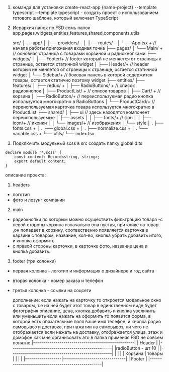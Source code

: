1. команда для установки create-react-app {name-project} --template typescript
   --template typescript - создать проект с использованием готового шаблона, который включает TypeScript
2. Иерархия папок по FSD
   семь папок app,pages,widgets,entities,features,shared,components,utils

   src/
   ├── app/
   │ ├── providers/ -
   │ ├── routes/ -
   │ └── App.tsx + // начала работы приложения входная точка
   ├── pages/
   │ └── Main/ + // основная страница с товарами корзиной и радиокнопками
   ├── widgets/
   │ ├── Footer/+ // footer который не меняется от страницы к странице, остается статичной widget
   │ ├── Header/+ // header который не меняется от страницы к странице, остается статичной widget
   │ └── Sidebar/+ // боковая панель в которой содержится товары, остается статично поэтому widget
   ├── entities/
   ├── features/
   │ ├── redux/ +
   │ ├── RadioButtons/ + // список радиокнопок
   │ ├── ProductList/ + // список товаров
   │ ├── Cart/ + // корзина
   │ ├── RadioButton/+ // переиспользуемая радио кнопка используется многократно в RadioButtons
   │ └── ProductCard/+ // переиспользуемая карточка товара используется многократно в ProductList
   ├── shared/
   │ ├── ui // здесь находятся компонент переиспользуемые 
   │ ├── assets
   │ │ ├── fonts/+ // фон
   │ │ ├── icon/+ // иконки
   │ │ └── images/+ // изображения
   │ └── style
   │ . ├── fonts.css +
   │ . ├── global.css +
   │ . ├── normalize.css +
   │ . └── variable.css +
   └── utils/
   └── index.tsx

3. Подключить модульный scss
   в src создать папку global.d.ts

```
declare module '*.scss' {
	const content: Record<string, string>;
	export default content;
}
```

описание проекта:

1. headers

- логотип
- фото и лозунг компании

2. main

- радиокнопки по которым можно осуществить фильтрацию товара
  -с левой стороны корзина изначально она пустая, при клике на товар ,он попадает в корзину, соотвественно появляется карточка в карзине с товаром, название, кол-во, кнопка убрать добавить итого, и кнопка оформить
- с правой стороны карточки, в карточке фото, название цена и кнопка добавить.

3. footer (три колонки)

- первая колонка - логотип и информация о дизайнере и год сайта
- вторая колонка - номер заказа и телефон
- третья колонка - ссылки на соцсети

  дополнение:
  если нажать на карточку то откроется модальное окно с товаром, т.е на ней будет этот товар в единственном виде будет фотография описание, цена, кнопка добавить и кнопка увеличить или уменьшить
  если нажать на оформить то появится форма, в которой есть обязательные поля
  ваше имя телефон, и кнопка радио самовывоз и доставка, при нажатии на самовывоз, ни чего не отображается если нажать на доставку, отображается улица, этаж и домофон
  как мне организовать это в папка применяя FSD не совсем понятно
  |--------------------------------------------------|
  | Header |
  |--------------------------------------------------|
  |radioButton - шт 10 |
  |--------------------------------------------------|
  | | |
  | Корзина | товары |
  | | |
  |------------------|-------------------------------|
  | Footer |
  |--------------------------------------------------|
